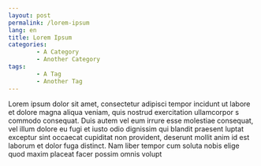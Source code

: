 ```yaml
---
layout: post
permalink: /lorem-ipsum
lang: en 
title: Lorem Ipsum
categories:
        - A Category
        - Another Category
tags:
        - A Tag
        - Another Tag
---
```


Lorem ipsum dolor sit amet, consectetur adipisci tempor incidunt ut labore et dolore magna aliqua veniam, quis nostrud exercitation ullamcorpor s commodo consequat. Duis autem vel eum irrure esse molestiae consequat, vel illum dolore eu fugi et iusto odio dignissim qui blandit praesent luptat exceptur sint occaecat cupiditat non provident, deserunt mollit anim id est laborum et dolor fuga distinct. Nam liber tempor cum soluta nobis elige quod maxim placeat facer possim omnis volupt

